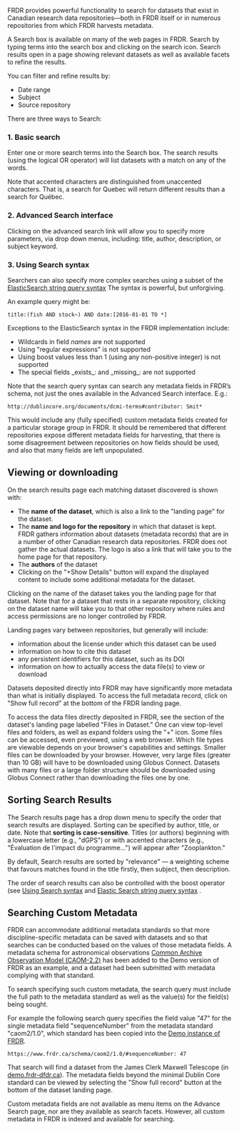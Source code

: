 ﻿FRDR provides powerful functionality to search for datasets that exist in Canadian research data repositories—both in FRDR itself or in numerous repositories from which FRDR harvests metadata.

A Search box is available on many of the web pages in FRDR. Search by typing terms into the search box and clicking on the search icon. Search results open in a page showing relevant datasets as well as available facets to refine the results.

You can filter and refine results by:

* Date range
* Subject
* Source repository

There are three ways to Search:

### 1. Basic search

Enter one or more search terms into the Search box. The search results (using the logical OR operator) will list datasets with a match on any of the words.

<!-- This should be reviewed! Are we changing the behaviour for searches?-->
Note that accented characters are distinguished from unaccented characters. That is, a search for Quebec will return different results than a search for Québec.

### 2. Advanced Search interface

Clicking on the advanced search link will allow you to specify more parameters, via drop down menus, including: title, author, description, or subject keyword.

### 3. Using Search syntax

Searchers can also specify more complex searches using a subset of the [ElasticSearch string query syntax](https://www.elastic.co/guide/en/elasticsearch/reference/current/query-dsl-query-string-query.html#query-string-syntax) The syntax is powerful, but unforgiving.


An example query might be:
```
title:(fish AND stock~) AND date:[2016-01-01 TO *]
```

Exceptions to the ElasticSearch syntax in the FRDR implementation include:

* Wildcards in field _names_ are not supported
* Using "regular expressions" is not supported
* Using boost values less than 1 (using any non-positive integer) is not supported
* The special fields \_exists\_:  and    \_missing\_:  are not supported

Note that the search query syntax can search any metadata fields in FRDR’s schema, not just the ones available in the Advanced Search interface.  E.g.:

```
http://dublincore.org/documents/dcmi-terms#contributor: Smit*
```

This would include any (fully specified) custom metadata fields created for a particular storage group in FRDR. It should be remembered that different repositories expose different metadata fields for harvesting, that there is some disagreement between repositories on how fields should be used, and also that many fields are left unpopulated.

## Viewing or downloading
On the search results page each matching dataset discovered is shown with:

 * The **name of the dataset**, which is also a link to the "landing page" for the dataset.
 * The **name and logo for the repository** in which that dataset is kept. FRDR gathers information about datasets (metadata records) that are in a number of other Canadian research data repositories. FRDR does not gather the actual datasets. The logo is also a link that will take you to the home page for that repository.
 * The **authors** of the dataset
 * Clicking on the "+Show Details" button will expand the displayed content to include some additional metadata for the dataset.

Clicking on the name of the dataset takes you the landing page for that dataset. Note that for a dataset that rests in a separate repository, clicking on the dataset name will take you to that other repository where rules and access permissions are no longer controlled by FRDR.

Landing pages vary between repositories, but generally will include:

* information about the license under which this dataset can be used
* information on how to cite this dataset
* any persistent identifiers for this dataset, such as its DOI
* information on how to actually access the data file(s) to view or download

Datasets deposited directly into FRDR may have significantly more metadata than what is initially displayed. To access the full metadata record, click on "Show full record" at the bottom of the FRDR landing page.

To access the data files directly deposited in FRDR, see the section of the dataset's landing page labelled "Files in Dataset." One can view top-level files and folders, as well as expand folders using the "+" icon. Some files can be accessed, even previewed, using a web browser. Which file types are viewable depends on your browser's capabilities and settings. Smaller files can be downloaded by your browser. However, very large files (greater than 10 GB) will have to be downloaded using Globus Connect. Datasets with many files or a large folder structure should be downloaded using Globus Connect rather than downloading the files one by one.

## Sorting Search Results
The Search results page has a drop down menu to specify the order that search results are displayed. Sorting can be specified by author, title, or date. Note that **sorting is case-sensitive**. Titles (or authors) beginning with a lowercase letter (e.g., "dGPS") or with accented characters (e.g., "Évaluation de l'impact du programme...") will appear after "Zooplankton."

By default, Search results are sorted by "relevance" — a weighting scheme that favours matches found in the title firstly, then subject, then description.

The order of search results can also be controlled with the boost operator (see 
 [Using Search syntax](searching.md#3-using-search-syntax) and [Elastic Search string query syntax](https://www.elastic.co/guide/en/elasticsearch/reference/current/query-dsl-query-string-query.html#query-string-syntax) .

## Searching Custom Metadata
FRDR can accommodate additional metadata standards so that more discipline-specific metadata can be saved with datasets and so that searches can be conducted based on the values of those metadata fields. A metadata schema for astronomical observations [Common Archive Observation Model (CAOM-2.2)](http://www.cadc-ccda.hia-iha.nrc-cnrc.gc.ca/caom2/) has been added to the Demo version of FRDR as an example, and a dataset had been submitted with metadata complying with that standard.

To search specifying such custom metadata, the search query must include the full path to the metadata standard as well as the value(s) for the field(s) being sought.
<!-- This should be reviewed! Currently not working this way -->
For example the following search query specifies the field value "47" for the single metadata field "sequenceNumber" from the metadata standard "caom2/1.0", which standard has been copied into the [Demo instance of FRDR](http://demo.frdr-dfdr.ca/).
```
https://www.frdr.ca/schema/caom2/1.0/#sequenceNumber: 47
```
That search will find a dataset from the James Clerk Maxwell Telescope (in [demo.frdr-dfdr.ca](https://demo.frdr-dfdr.ca)). The metadata fields beyond the minimal Dublin Core standard can be viewed by selecting the "Show full record" button at the bottom of the dataset landing page.

Custom metadata fields are not available as menu items on the Advance Search page, nor are they available as search facets. However, all custom metadata in FRDR is indexed and available for searching.
